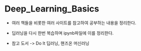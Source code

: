# Deep_Learning_Basics
* 여러 책들을 비롯한 여러 사이트를 참고하여 공부하는 내용을 정리한다.
* 딥러닝을 다시 한번 복습하며 ipynb파일에 이를 정리한다.

* 참고 도서 -> Do It 딥러닝, 핸즈온 머신러닝

